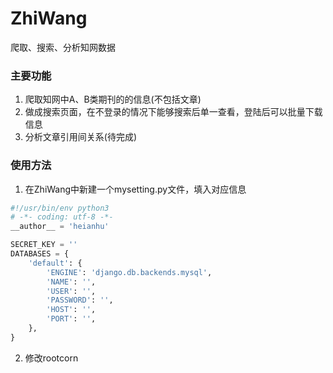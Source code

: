 # ZhiWang
爬取、搜索、分析知网数据

### 主要功能
1. 爬取知网中A、B类期刊的的信息(不包括文章)
2. 做成搜索页面，在不登录的情况下能够搜索后单一查看，登陆后可以批量下载信息
3. 分析文章引用间关系(待完成)

### 使用方法
1. 在ZhiWang中新建一个mysetting.py文件，填入对应信息
```python
#!/usr/bin/env python3
# -*- coding: utf-8 -*-
__author__ = 'heianhu'

SECRET_KEY = ''
DATABASES = {
    'default': {
        'ENGINE': 'django.db.backends.mysql',
        'NAME': '',
        'USER': '',
        'PASSWORD': '',
        'HOST': '',
        'PORT': '',
    },
}
```
2. 修改rootcorn

